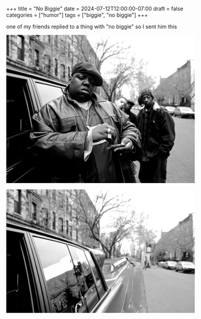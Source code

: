 +++
title = "No Biggie"
date = 2024-07-12T12:00:00-07:00
draft = false
categories = ["humor"]
tags = ["biggie", "no biggie"]
+++

one of my friends replied to a thing with "no biggie" so I sent him this

![](./biggie.png)

![](./nobiggie.png)